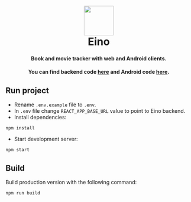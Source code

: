 <h1 align="center">
<br>
  <img src="https://user-images.githubusercontent.com/29043938/162579519-748732e4-51b3-42f4-b04b-a015520f80a8.png" style="width: 80px;" />
<br>
Eino
</h1>
<div align="center">
<h4>Book and movie tracker with web and Android clients.</h4>
<h4>You can find backend code <a href="https://github.com/jankku/eino-backend/">here</a> and Android code <a href="https://github.com/jankku/eino-android/">here</a>.</h4>
</div>

## Run project

- Rename `.env.example` file to `.env`.
- In `.env` file change `REACT_APP_BASE_URL` value to point to Eino backend. 
- Install dependencies:
```
npm install
```
- Start development server:
```
npm start
```

## Build
Build production version with the following command:
```
npm run build
```
